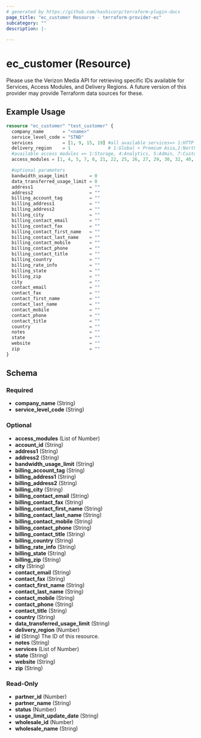```yaml
---
# generated by https://github.com/hashicorp/terraform-plugin-docs
page_title: "ec_customer Resource - terraform-provider-ec"
subcategory: ""
description: |-
  
---
```


# ec_customer (Resource)
Please use the Verizon Media API for retrieving specific IDs available for Services, Access Modules, and Delivery Regions.
A future version of this provider may provide Terraform data sources for these.


## Example Usage

```terraform
resource "ec_customer" "test_customer" {
  company_name       = "<name>"
  service_level_code = "STND"
  services           = [1, 9, 15, 19] #all available services=> 1:HTTP Large Object,2:HTTPS Large Object,3:HTTP Small Object,4:HTTPS Small Object,6:Windows,7:Advanced Reports,8:Real-Time Stats,9:Token Auth,10:Edge Performance Analytics,15:Origin Storage,16:RSYNC,19:ADN,20:Download Manager,21:ADNS,22:Dedicated Hosting,23:Edge Optimizer,25:DNS Route,26:DNS Zones,29:DNS Health Checks,31:Bandwidth By Report Code,32:DNS-Standard,33:DNS-Adaptive,34:DNS-APR,38:WAF,39:Analysis Engine,40:HTTP Rate Limiting,41:Basic Rules v4.0,42:Advanced Rules v4.0,43:Mobile Device Detection Rules v4.0,44:Rules Engine v4.0,47:Translate,48:Dynamic Cloud Packaging,49:Encrypted HLS,50:Origin Shield,51:Reports and Logs,52:Log Delivery,54:SSA,56:Encrypted Key Rotation,57:Real-Time Log Delivery,58:Report Builder,59:Dynamic Imaging,60:China Delivery,61:WAF Essential,62:Report Builder Users,63:Report Builder Rows,64:Report Builder Reports,65:Edge Functions,66:Certificate Provisioning,67:Edge-Insights,68:Edge Image Optimizer,69:Url Redirects,70:Azure Cloud Storage
  delivery_region    = 1              # 1:Global + Premium Asia,2:North America and Europe,3:Global Standard,5:Global + Premium Asia + China,6:Global + Premium Asia + India,7:Global + Premium Asia + China + India,8:Global + Premium Asia + LATAM,9:Global + Premium Asia + Premium China + LATAM
  #available access modules => 1:Storage, 4:Analytics, 5:Admin, 7:Customer Origin, 8:Purge/Load, 21:Users, 22:Company, 25:Country Filtering, 26:Token Auth, 27:Dashboard, 29:HTTP Large, 30:Edge CNAMEs, 32:Core Reports, 40:Token Auth, 46:Token Auth, 53:Cache Settings, 56:HTTP Large Object, 71:HTTP Streaming, 72:ADN, 73:Customer Origin, 74:Purge/Load, 75:Token Auth, 76:Country Filtering, 77:Edge CNAMEs, 78:Cache Settings, 79:Application Delivery Network, 81:Tools, 138:Query-String Caching, 139:Query-String Logging, 140:Compression, 144:Query-String Caching, 145:Query-String Logging, 146:Compression, 149:Smooth Streaming Player, 153:JW Player, 157:Raw Log Settings, 159:Traffic Summary, 160:Bandwidth, 161:Data Transferred, 162:Hits, 163:Cache Statuses, 164:Cache Hit Ratio, 166:CDN Storage, 168:Notes, 169:HTTP Large, 170:HTTPS Large, 171:HTTP Small, 172:HTTPS Small, 174:Flash, 175:ADN, 176:ADN SSL, 177:HTTP Large, 178:HTTPS Large, 179:HTTP Small, 180:HTTPS Small, 182:Flash, 183:ADN, 184:ADN SSL, 185:All Platforms, 186:HTTP Large, 187:HTTP Small, 189:Flash, 190:ADN, 191:All Platforms, 192:HTTP Large, 193:HTTP Small, 194:ADN, 195:All Platforms, 196:HTTP Large, 197:HTTP Small, 198:ADN, 204:Usage, 386:IPv4/IPv6, 387:Data Transferred, 409:Custom Reports, 410:Edge CNAMEs, 411:Notes, 412:All Platforms, 413:HTTP Large, 414:HTTP Small, 415:Flash, 416:ADN, 479:Token Generator, 501:Add Users, 502:Edit Users
  access_modules = [1, 4, 5, 7, 8, 21, 22, 25, 26, 27, 29, 30, 32, 40, 46, 53, 56, 71, 72, 73, 74, 75, 76, 77, 78, 79, 81, 138, 139, 140, 144, 145, 146, 149, 153, 157, 159, 160, 161, 162, 163, 164, 166, 168, 169, 170, 171, 172, 174, 175, 176, 177, 178, 179, 180, 182, 183, 184, 185, 186, 187, 189, 190, 191, 192, 193, 194, 195, 196, 197, 198, 204, 386, 387, 409, 410, 411, 412, 413, 414, 415, 416, 479, 501, 502]

  #optional parameters
  bandwidth_usage_limit        = 0
  data_transferred_usage_limit = 0
  address1                     = ""
  address2                     = ""
  billing_account_tag          = ""
  billing_address1             = ""
  billing_address2             = ""
  billing_city                 = ""
  billing_contact_email        = ""
  billing_contact_fax          = ""
  billing_contact_first_name   = ""
  billing_contact_last_name    = ""
  billing_contact_mobile       = ""
  billing_contact_phone        = ""
  billing_contact_title        = ""
  billing_country              = ""
  billing_rate_info            = ""
  billing_state                = ""
  billing_zip                  = ""
  city                         = ""
  contact_email                = ""
  contact_fax                  = ""
  contact_first_name           = ""
  contact_last_name            = ""
  contact_mobile               = ""
  contact_phone                = ""
  contact_title                = ""
  country                      = ""
  notes                        = ""
  state                        = ""
  website                      = ""
  zip                          = ""
}
```

<!-- schema generated by tfplugindocs -->
## Schema

### Required

- **company_name** (String)
- **service_level_code** (String)

### Optional

- **access_modules** (List of Number)
- **account_id** (String)
- **address1** (String)
- **address2** (String)
- **bandwidth_usage_limit** (String)
- **billing_account_tag** (String)
- **billing_address1** (String)
- **billing_address2** (String)
- **billing_city** (String)
- **billing_contact_email** (String)
- **billing_contact_fax** (String)
- **billing_contact_first_name** (String)
- **billing_contact_last_name** (String)
- **billing_contact_mobile** (String)
- **billing_contact_phone** (String)
- **billing_contact_title** (String)
- **billing_country** (String)
- **billing_rate_info** (String)
- **billing_state** (String)
- **billing_zip** (String)
- **city** (String)
- **contact_email** (String)
- **contact_fax** (String)
- **contact_first_name** (String)
- **contact_last_name** (String)
- **contact_mobile** (String)
- **contact_phone** (String)
- **contact_title** (String)
- **country** (String)
- **data_transferred_usage_limit** (String)
- **delivery_region** (Number)
- **id** (String) The ID of this resource.
- **notes** (String)
- **services** (List of Number)
- **state** (String)
- **website** (String)
- **zip** (String)

### Read-Only

- **partner_id** (Number)
- **partner_name** (String)
- **status** (Number)
- **usage_limit_update_date** (String)
- **wholesale_id** (Number)
- **wholesale_name** (String)


